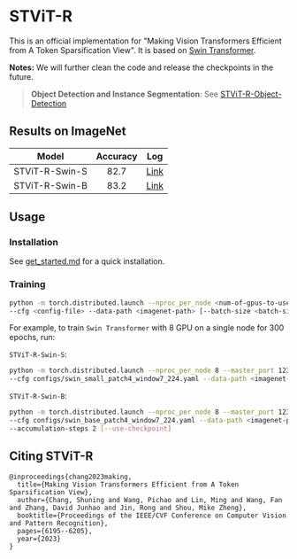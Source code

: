 # STViT-R
This is an official implementation for "Making Vision Transformers Efficient from A Token Sparsification View". It is based on [Swin Transformer](https://github.com/microsoft/Swin-Transformer).

**Notes:**
We will further clean the code and release the checkpoints in the future.

> **Object Detection and Instance Segmentation**: See [STViT-R-Object-Detection](https://github.com/changsn/STViT-R-Object-Detection)


## Results on ImageNet
| Model | Accuracy | Log |
| :---: | :---: | :---: |
| STViT-R-Swin-S | 82.7 | [Link](https://github.com/changsn/STViT-R/blob/main/log/small.txt) |
| STViT-R-Swin-B | 83.2 | [Link](https://github.com/changsn/STViT-R/blob/main/log/base.txt) |

## Usage
### Installation
See [get_started.md](get_started.md) for a quick installation.

### Training
```bash
python -m torch.distributed.launch --nproc_per_node <num-of-gpus-to-use> --master_port 12345  main.py \ 
--cfg <config-file> --data-path <imagenet-path> [--batch-size <batch-size-per-gpu> --output <output-directory> --tag <job-tag>]
```
For example, to train `Swin Transformer` with 8 GPU on a single node for 300 epochs, run:

`STViT-R-Swin-S`:

```bash
python -m torch.distributed.launch --nproc_per_node 8 --master_port 12345  main.py \
--cfg configs/swin_small_patch4_window7_224.yaml --data-path <imagenet-path> --batch-size 128 
```

`STViT-R-Swin-B`:

```bash
python -m torch.distributed.launch --nproc_per_node 8 --master_port 12345  main.py \
--cfg configs/swin_base_patch4_window7_224.yaml --data-path <imagenet-path> --batch-size 64 \
--accumulation-steps 2 [--use-checkpoint]
```

## Citing STViT-R
```
@inproceedings{chang2023making,
  title={Making Vision Transformers Efficient from A Token Sparsification View},
  author={Chang, Shuning and Wang, Pichao and Lin, Ming and Wang, Fan and Zhang, David Junhao and Jin, Rong and Shou, Mike Zheng},
  booktitle={Proceedings of the IEEE/CVF Conference on Computer Vision and Pattern Recognition},
  pages={6195--6205},
  year={2023}
}
```
